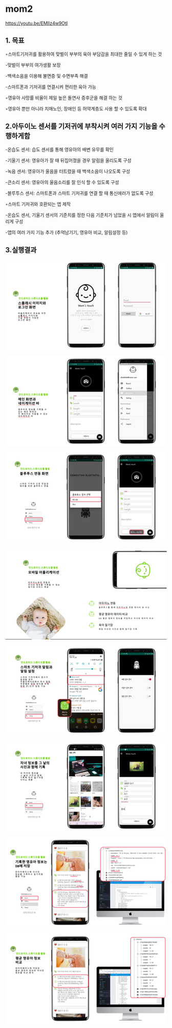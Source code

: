 # mom2
https://youtu.be/EMIlz4w9OtI

<h2>1. 목표</h2>
 ◦스마트기저귀를 활용하여 맞벌이 부부의 육아 부담감을 최대한 줄일 수 있게 하는 것 
 
 -맞벌이 부부의 여가생활 보장
 
 -백색소음을 이용해 불면증 및 수면부족 해결
 
 -스마트폰과 기저귀를 연결시켜 편리한 육아 가능 

 ◦영유아 사망률 비율이 제일 높은 돌연사 증후군을 해결 하는 것

 ◦영유아 뿐만 아니라 치매노인, 장애인 등 허약계층도 사용 할 수 있도록 확대
 
<h2>2.아두이노 센서를 기저귀에 부착시켜 여러 가지 기능을 수행하게함</h2>

  -온습도 센서: 습도 센서를 통해 영유아의 배변 유무를 확인
  
  -기울기 센서: 영유아가 잘 때 뒤집어졌을 경우 알림을 울리도록 구성
  
  -녹음 센서: 영유아가 울음을 터트렸을 때 백색소음이 나오도록 구성 
  
  -큰소리 센서: 영유아의 울음소리를 잘 인식 할 수 있도록 구성
  
  -블루투스 센서: 스마트폰과 스마트 기저귀를 연결 할 때 통신에러가 없도록 구성


 ◦스마트 기저귀와 호환되는 앱 제작 
 
   -온습도 센서, 기울기 센서의 기준치를 정한 다음 기준치가 넘었을 시 앱에서 알림이 울리게 구성
   
   -앱의 여러 가지 기능 추가 (추억남기기, 영유아 비교, 알림설정 등) 
   
<h2>3.실행결과</h2>


![title](./image/1.png)

![title](./image/2.png)

![title](./image/3.png)

![title](./image/4.png)

![title](./image/5.png)

![title](./image/6.png)

![title](./image/7.png)

![title](./image/8.png)
